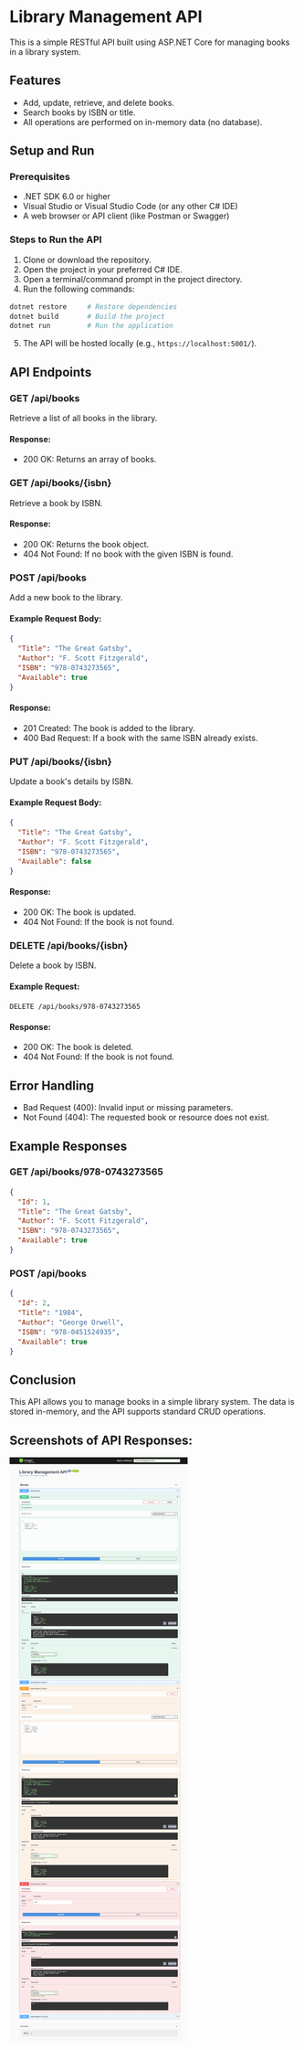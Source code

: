 # Library Management API

This is a simple RESTful API built using ASP.NET Core for managing books in a library system.

## Features

- Add, update, retrieve, and delete books.
- Search books by ISBN or title.
- All operations are performed on in-memory data (no database).

## Setup and Run

### Prerequisites

- .NET SDK 6.0 or higher
- Visual Studio or Visual Studio Code (or any other C# IDE)
- A web browser or API client (like Postman or Swagger)

### Steps to Run the API

1. Clone or download the repository.
2. Open the project in your preferred C# IDE.
3. Open a terminal/command prompt in the project directory.
4. Run the following commands:

```bash
dotnet restore     # Restore dependencies
dotnet build       # Build the project
dotnet run         # Run the application
```

5. The API will be hosted locally (e.g., `https://localhost:5001/`).

## API Endpoints

### GET /api/books
Retrieve a list of all books in the library.

#### Response:
- 200 OK: Returns an array of books.

### GET /api/books/{isbn}
Retrieve a book by ISBN.

#### Response:
- 200 OK: Returns the book object.
- 404 Not Found: If no book with the given ISBN is found.

### POST /api/books
Add a new book to the library.

#### Example Request Body:
```json
{
  "Title": "The Great Gatsby",
  "Author": "F. Scott Fitzgerald",
  "ISBN": "978-0743273565",
  "Available": true
}
```
#### Response:
- 201 Created: The book is added to the library.
- 400 Bad Request: If a book with the same ISBN already exists.

### PUT /api/books/{isbn}
Update a book's details by ISBN.

#### Example Request Body:
```json
{
  "Title": "The Great Gatsby",
  "Author": "F. Scott Fitzgerald",
  "ISBN": "978-0743273565",
  "Available": false
}
```

#### Response:
- 200 OK: The book is updated.
- 404 Not Found: If the book is not found.

### DELETE /api/books/{isbn}
Delete a book by ISBN.

#### Example Request:
```http
DELETE /api/books/978-0743273565
```

#### Response:
- 200 OK: The book is deleted.
- 404 Not Found: If the book is not found.

## Error Handling

- Bad Request (400): Invalid input or missing parameters.
- Not Found (404): The requested book or resource does not exist.

## Example Responses

### GET /api/books/978-0743273565
```json
{
  "Id": 1,
  "Title": "The Great Gatsby",
  "Author": "F. Scott Fitzgerald",
  "ISBN": "978-0743273565",
  "Available": true
}
```

### POST /api/books
```json
{
  "Id": 2,
  "Title": "1984",
  "Author": "George Orwell",
  "ISBN": "978-0451524935",
  "Available": true
}
```

## Conclusion

This API allows you to manage books in a simple library system. The data is stored in-memory, and the API supports standard CRUD operations.


## Screenshots of API Responses:
![API](Screenshots/LibraryManagementAPI.jpeg)



